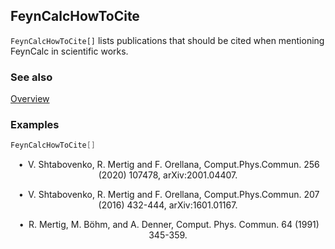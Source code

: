 ## FeynCalcHowToCite

`FeynCalcHowToCite[]` lists publications that should be cited when mentioning FeynCalc in scientific works.

### See also

[Overview](Extra/FeynCalc.md)

### Examples

```mathematica
FeynCalcHowToCite[]
```

$$\text{ $\bullet $ V. Shtabovenko, R. Mertig and F. Orellana, Comput.Phys.Commun. 256 (2020) 107478, arXiv:2001.04407.}$$

$$\text{ $\bullet $ V. Shtabovenko, R. Mertig and F. Orellana, Comput.Phys.Commun. 207 (2016) 432-444, arXiv:1601.01167.}$$

$$\text{ $\bullet $ R. Mertig, M. B{\" o}hm, and A. Denner, Comput. Phys. Commun. 64 (1991) 345-359.}$$